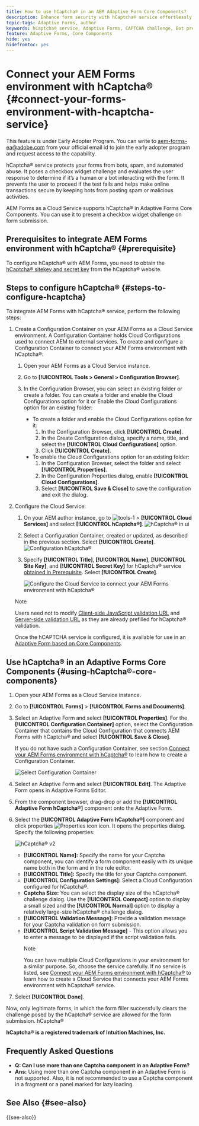 ```yaml
---
title: How to use hCaptcha® in an AEM Adaptive Form Core Components?
description: Enhance form security with hCaptcha® service effortlessly. Step-by-step guide inside!
topic-tags: Adaptive Forms, author
keywords: hCaptcha® service, Adaptive Forms, CAPTCHA challenge, Bot prevention, Core Components, Form submission security, Form spam prevention
feature: Adaptive Forms, Core Components
hide: yes
hidefromtoc: yes
---
```

# Connect your AEM Forms environment with hCaptcha® {#connect-your-forms-environment-with-hcaptcha-service}

<span class="preview"> This feature is under Early Adopter Program. You can write to aem-forms-ea@adobe.com from your official email id to join the early adopter program and request access to the capability. </span>

hCaptcha® service protects your forms from bots, spam, and automated abuse. It poses a checkbox widget challenge and evaluates the user response to determine if it’s a human or a bot interacting with the form. It prevents the user to proceed if the test fails and helps make online transactions secure by keeping bots from posting spam or malicious activities.

AEM Forms as a Cloud Service supports hCaptcha® in Adaptive Forms Core Components. You can use it to present a checkbox widget challenge on form submission.

<!-- ![hCaptcha®](assets/hCaptcha®-challenge.png)-->


## Prerequisites to integrate AEM Forms environment with hCaptcha® {#prerequisite}

To configure hCaptcha® with AEM Forms, you need to obtain the [hCaptcha® sitekey and secret key](https://docs.hcaptcha.com/switch/#get-your-hcaptcha-sitekey-and-secret-key) from the hCaptcha® website.

## Steps to configure hCaptcha® {#steps-to-configure-hcaptcha}

To integrate AEM Forms with hCaptcha® service, perform the following steps:

1. Create a Configuration Container on your AEM Forms as a Cloud Service environment. A Configuration Container holds Cloud Configurations used to connect AEM to external services. To create and configure a Configuration Container to connect your AEM Forms environment with hCaptcha®:
    1. Open your AEM Forms as a Cloud Service instance. 
    1. Go to **[!UICONTROL Tools > General > Configuration Browser]**.  
    1. In the Configuration Browser, you can select an existing folder or create a folder. You can create a folder and enable the Cloud Configurations option for it or Enable the Cloud Configurations option for an existing folder:

        * To create a folder and enable the Cloud Configurations option for it: 
            1. In the Configuration Browser, click **[!UICONTROL Create]**. 
            1. In the Create Configuration dialog, specify a name, title, and select the **[!UICONTROL Cloud Configurations]** option. 
            1. Click **[!UICONTROL Create]**.
        * To enable the Cloud Configurations option for an existing folder:
            1. In the Configuration Browser, select the folder and select **[!UICONTROL Properties]**.
            1. In the Configuration Properties dialog, enable **[!UICONTROL Cloud Configurations]**.
            1. Select **[!UICONTROL Save & Close]** to save the configuration and exit the dialog.

1. Configure the Cloud Service: 
    1. On your AEM author instance, go to ![tools-1](assets/tools-1.png) &gt; **[!UICONTROL Cloud Services]** and select **[!UICONTROL hCaptcha®]**.
        ![hCaptcha® in ui](assets/hcaptcha-in-ui.png)
    1. Select a Configuration Container, created or updated, as described in the previous section. Select **[!UICONTROL Create]**.
        ![Configuration hCaptcha®](assets/config-hcaptcha.png)
    1. Specify **[!UICONTROL Title]**, **[!UICONTROL Name]**, **[!UICONTROL Site Key]**, and **[!UICONTROL Secret Key]** for hCaptcha® service [obtained in Prerequisite](#prerequisite). Select **[!UICONTROL Create]**.

        ![Configure the Cloud Service to connect your AEM Forms environment with hCaptcha®](assets/create-hcaptcha-config.png)

    >[!NOTE]
    > Users need not to modify [Client-side JavaScript validation URL](https://docs.hcaptcha.com/#add-the-hcaptcha-widget-to-your-webpage) and [Server-side validation URL](https://docs.hcaptcha.com/#verify-the-user-response-server-side) as they are already prefilled for hCaptcha® validation.

   Once the hCAPTCHA service is configured, it is available for use in an [Adaptive Form based on Core Components](https://experienceleague.adobe.com/en/docs/experience-manager-core-components/using/adaptive-forms/introduction).

## Use hCaptcha® in an Adaptive Forms Core Components {#using-hCaptcha®-core-components}

1. Open your AEM Forms as a Cloud Service instance. 
1. Go to **[!UICONTROL Forms]** > **[!UICONTROL Forms and Documents]**.
1. Select an Adaptive Form and select **[!UICONTROL Properties]**. For the **[!UICONTROL Configuration Container]** option, select the Configuration Container that contains the Cloud Configuration that connects AEM Forms with hCaptcha® and select **[!UICONTROL Save & Close]**.

    If you do not have such a Configuration Container, see section [Connect your AEM Forms environment with hCaptcha®](#connect-your-forms-environment-with-hcaptcha-service) to learn how to create a Configuration Container.

    ![Select Configuration Container](/help/forms/assets/captcha-properties.png)

1. Select an Adaptive Form and select **[!UICONTROL Edit]**. The Adaptive Form opens in Adaptive Forms Editor. 
1. From the component browser, drag-drop or add the **[!UICONTROL Adaptive Form hCaptcha®]** component onto the Adaptive Form.
1. Select the **[!UICONTROL Adaptive Form hCaptcha®]** component and click properties ![Properties icon](assets/configure-icon.svg) icon. It opens the properties dialog. Specify the following properties:

    ![hCaptcha® v2](assets/config-hcaptcha-v2.png)

    * **[!UICONTROL Name]:** Specify the name for your Captcha component, you can identify a form component easily with its unique name both in the form and in the rule editor.
    * **[!UICONTROL Title]:** Specify the title for your Captcha component.
    * **[!UICONTROL Configuration Settings]:** Select a Cloud Configuration configured for hCaptcha®.
    * **Captcha Size:** You can select the display size of the hCaptcha® challenge dialog. Use the **[!UICONTROL Compact]** option to display a small sized and the **[!UICONTROL Normal]** option to display a relatively large-size hCaptcha® challenge dialog.<!-- or **[!UICONTROL Invisible]** to validate hCaptcha® without explicitly rendering the checkbox widget on the user interface. -->
    * **[!UICONTROL Validation Message]:** Provide a validation message for your Captcha validation on form submission.
    * **[!UICONTROL Script Validation Message]** - This option allows you to enter a message to be displayed if the script validation fails.
        >[!NOTE]
        >You can have multiple Cloud Configurations in your environment for a similar purpose. So, choose the service carefully. If no service is listed, see [Connect your AEM Forms environment with hCaptcha®](#connect-your-forms-environment-with-hcaptcha-service) to learn how to create a Cloud Service that connects your AEM Forms environment with hCaptcha® service.
    <!--* **Error Message:** Provide the error message to display to the user when the Captcha submission fails.-->

1. Select **[!UICONTROL Done]**.


Now, only legitimate forms, in which the form filler successfully clears the challenge posed by the hCaptcha® service are allowed for the form submission. hCaptcha®

**hCaptcha® is a registered trademark of Intuition Machines, Inc.**


## Frequently Asked Questions

* **Q: Can I use more than one Captcha component in an Adaptive Form?**
* **Ans:** Using more than one Captcha component in an Adaptive Form is not supported. Also, it is not recommended to use a Captcha component in a fragment or a panel marked for lazy loading.

## See Also {#see-also}

{{see-also}}
